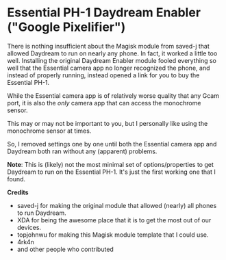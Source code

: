 # Essential PH-1 Daydream Enabler ("Google Pixelifier")

There is nothing insufficient about the Magisk module from saved-j that allowed
Daydream to run on nearly any phone.
In fact, it worked a little too well.
Installing the original Daydream Enabler module fooled everything so well that
the Essential camera app no longer recognized the phone, and instead of
properly running, instead opened a link for you to buy the Essential PH-1.

While the Essential camera app is of relatively worse quality that any Gcam
port, it is also the *only* camera app that can access the monochrome sensor.

This may or may not be important to you, but I personally like using the
monochrome sensor at times.

So, I removed settings one by one until both the Essential camera app and
Daydream both ran without any (apparent) problems.

**Note**: This is (likely) not the most minimal set of options/properties
to get Daydream to run on the Essential PH-1.
It's just the first working one that I found.

**Credits**
- saved-j for making the original module that allowed (nearly) all phones to run Daydream.
- XDA for being the awesome place that it is to get the most out of our devices.
- topjohnwu for making this Magisk module template that I could use.
- 4rk4n
- and other people who contributed
